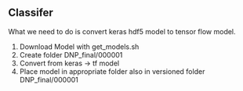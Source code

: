 ## Classifer

What we need to do is convert keras hdf5 model to tensor flow model. 

1. Download Model with get_models.sh
1. Create folder DNP_final/000001
1. Convert from keras -> tf model
1. Place model in appropriate folder also in versioned folder DNP_final/000001